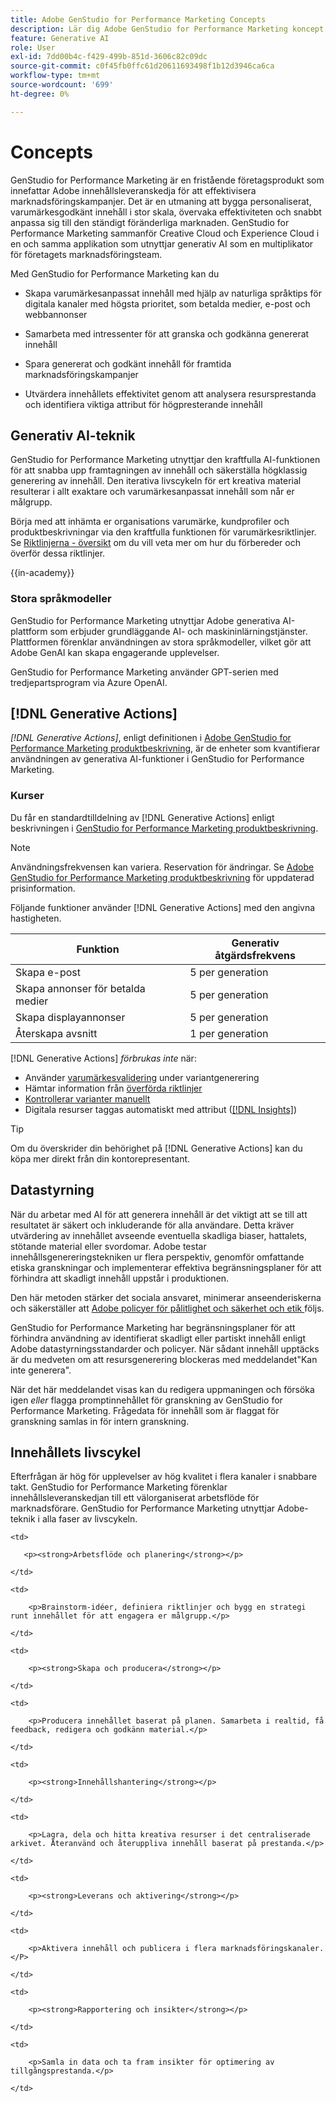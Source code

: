 ```yaml
---
title: Adobe GenStudio for Performance Marketing Concepts
description: Lär dig Adobe GenStudio for Performance Marketing koncept och termer.
feature: Generative AI
role: User
exl-id: 7dd00b4c-f429-499b-851d-3606c82c09dc
source-git-commit: c0f45fb0ffc61d20611693498f1b12d3946ca6ca
workflow-type: tm+mt
source-wordcount: '699'
ht-degree: 0%

---
```


# Concepts

GenStudio for Performance Marketing är en fristående företagsprodukt som innefattar Adobe innehållsleveranskedja för att effektivisera marknadsföringskampanjer. Det är en utmaning att bygga personaliserat, varumärkesgodkänt innehåll i stor skala, övervaka effektiviteten och snabbt anpassa sig till den ständigt föränderliga marknaden. GenStudio for Performance Marketing sammanför Creative Cloud och Experience Cloud i en och samma applikation som utnyttjar generativ AI som en multiplikator för företagets marknadsföringsteam.

Med GenStudio for Performance Marketing kan du

* Skapa varumärkesanpassat innehåll med hjälp av naturliga språktips för digitala kanaler med högsta prioritet, som betalda medier, e-post och webbannonser

* Samarbeta med intressenter för att granska och godkänna genererat innehåll
* Spara genererat och godkänt innehåll för framtida marknadsföringskampanjer
* Utvärdera innehållets effektivitet genom att analysera resursprestanda och identifiera viktiga attribut för högpresterande innehåll

## Generativ AI-teknik

GenStudio for Performance Marketing utnyttjar den kraftfulla AI-funktionen för att snabba upp framtagningen av innehåll och säkerställa högklassig generering av innehåll. Den iterativa livscykeln för ert kreativa material resulterar i allt exaktare och varumärkesanpassat innehåll som når er målgrupp.

Börja med att inhämta er organisations varumärke, kundprofiler och produktbeskrivningar via den kraftfulla funktionen för varumärkesriktlinjer. Se [Riktlinjerna - översikt](../user-guide/guidelines/overview.md) om du vill veta mer om hur du förbereder och överför dessa riktlinjer.

{{in-academy}}

### Stora språkmodeller

GenStudio for Performance Marketing utnyttjar Adobe generativa AI-plattform som erbjuder grundläggande AI- och maskininlärningstjänster. Plattformen förenklar användningen av stora språkmodeller, vilket gör att Adobe GenAI kan skapa engagerande upplevelser.

GenStudio for Performance Marketing använder GPT-serien med tredjepartsprogram via Azure OpenAI.<!-- Claude, and Gemini models. -->

## [!DNL Generative Actions]

_[!DNL Generative Actions]_, enligt definitionen i [Adobe GenStudio for Performance Marketing produktbeskrivning](https://helpx.adobe.com/legal/product-descriptions/adobe-genstudio-for-performance-marketing---product-description.html), är de enheter som kvantifierar användningen av generativa AI-funktioner i GenStudio for Performance Marketing.

<!-- Add example about usage mode?
Where users check how many generative actions they have left
How they re-up their genactions
If genactions roll over month to month or not -->

### Kurser

Du får en standardtilldelning av [!DNL Generative Actions] enligt beskrivningen i [GenStudio for Performance Marketing produktbeskrivning](https://helpx.adobe.com/legal/product-descriptions/adobe-genstudio-for-performance-marketing---product-description.html).

>[!NOTE]
>
>Användningsfrekvensen kan variera. Reservation för ändringar. Se [Adobe GenStudio for Performance Marketing produktbeskrivning](https://helpx.adobe.com/legal/product-descriptions/adobe-genstudio-for-performance-marketing---product-description.html) för uppdaterad prisinformation.

Följande funktioner använder [!DNL Generative Actions] med den angivna hastigheten.

| Funktion | Generativ åtgärdsfrekvens |
| -----------------------  | ------------------ |
| Skapa e-post | 5 per generation |
| Skapa annonser för betalda medier | 5 per generation |
| Skapa displayannonser | 5 per generation |
| Återskapa avsnitt | 1 per generation |

<!-- | Generate on-brand images | 1 per prompt  |
| Translation              | 1 per prompt  |
| Video: ADLS              | 1 per prompt  |
| Video: TTS + Avatar      | 1 per prompt  | -->

[!DNL Generative Actions] _förbrukas inte_ när:

* Använder [varumärkesvalidering](/help/user-guide/guidelines/brand-validation.md) under variantgenerering
* Hämtar information från [överförda riktlinjer](/help/user-guide/guidelines/add-guidelines.md)
* [Kontrollerar varianter manuellt](/help/user-guide/guidelines/brand-validation.md#improve-brand-alignment)
* Digitala resurser taggas automatiskt med attribut ([[!DNL Insights]](/help/user-guide/insights/overview.md))

>[!TIP]
>
>Om du överskrider din behörighet på [!DNL Generative Actions] kan du köpa mer direkt från din kontorepresentant.

## Datastyrning

När du arbetar med AI för att generera innehåll är det viktigt att se till att resultatet är säkert och inkluderande för alla användare. Detta kräver utvärdering av innehållet avseende eventuella skadliga biaser, hattalets, stötande material eller svordomar. Adobe testar innehållsgenereringstekniken ur flera perspektiv, genomför omfattande etiska granskningar och implementerar effektiva begränsningsplaner för att förhindra att skadligt innehåll uppstår i produktionen.

Den här metoden stärker det sociala ansvaret, minimerar anseenderiskerna och säkerställer att [Adobe policyer för pålitlighet och säkerhet och etik ](https://www.adobe.com/content/dam/cc/en/ai-ethics/pdfs/Adobe-AI-Ethics-Principles.pdf) följs.

GenStudio for Performance Marketing har begränsningsplaner för att förhindra användning av identifierat skadligt eller partiskt innehåll enligt Adobe datastyrningsstandarder och policyer. När sådant innehåll upptäcks är du medveten om att resursgenerering blockeras med meddelandet&quot;Kan inte generera&quot;.

När det här meddelandet visas kan du redigera uppmaningen och försöka igen _eller_ flagga promptinnehållet för granskning av GenStudio for Performance Marketing. Frågedata för innehåll som är flaggat för granskning samlas in för intern granskning.

## Innehållets livscykel

Efterfrågan är hög för upplevelser av hög kvalitet i flera kanaler i snabbare takt. GenStudio for Performance Marketing förenklar innehållsleveranskedjan till ett välorganiserat arbetsflöde för marknadsförare. GenStudio for Performance Marketing utnyttjar Adobe-teknik i alla faser av livscykeln.

<table style="table-layout:auto">

<tr style="border: 0;">

    <td>

       <p><strong>Arbetsflöde och planering</strong></p>

    </td>

    <td>

        <p>Brainstorm-idéer, definiera riktlinjer och bygg en strategi runt innehållet för att engagera er målgrupp.</p>

    </td>

</tr>

<tr style="border: 0;">

    <td>

        <p><strong>Skapa och producera</strong></p>

    </td>

    <td>

        <p>Producera innehållet baserat på planen. Samarbeta i realtid, få feedback, redigera och godkänn material.</p>

    </td>

</tr>

<tr style="border: 0;">

    <td>

        <p><strong>Innehållshantering</strong></p>

    </td>

    <td>

        <p>Lagra, dela och hitta kreativa resurser i det centraliserade arkivet. Återanvänd och återuppliva innehåll baserat på prestanda.</p>

    </td>

</tr>

<tr style="border: 0;">

    <td>

        <p><strong>Leverans och aktivering</strong></p>

    </td>

    <td>

        <p>Aktivera innehåll och publicera i flera marknadsföringskanaler.</P>

    </td>

</tr>

<tr style="border: 0;">

    <td>

        <p><strong>Rapportering och insikter</strong></p>

    </td>

    <td>

        <p>Samla in data och ta fram insikter för optimering av tillgångsprestanda.</p>

    </td>

</tr>

</table>
